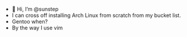 - 👋 Hi, I’m @sunstep
- I can cross off installing Arch Linux from scratch from my bucket list.
- Gentoo when?
- By the way I use vim

<!---
sunstep/sunstep is a ✨ special ✨ repository because its `README.md` (this file) appears on your GitHub profile.
You can click the Preview link to take a look at your changes.
--->
